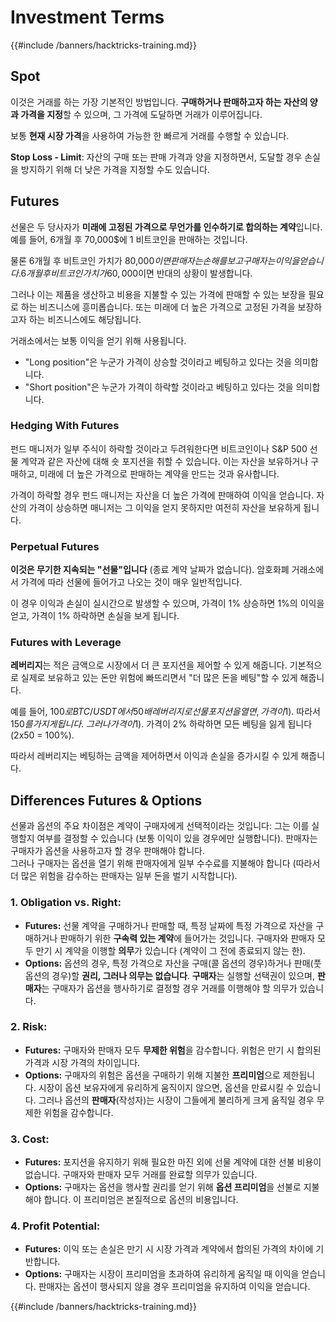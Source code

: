 # Investment Terms

{{#include /banners/hacktricks-training.md}}

## Spot

이것은 거래를 하는 가장 기본적인 방법입니다. **구매하거나 판매하고자 하는 자산의 양과 가격을 지정**할 수 있으며, 그 가격에 도달하면 거래가 이루어집니다.

보통 **현재 시장 가격**을 사용하여 가능한 한 빠르게 거래를 수행할 수 있습니다.

**Stop Loss - Limit**: 자산의 구매 또는 판매 가격과 양을 지정하면서, 도달할 경우 손실을 방지하기 위해 더 낮은 가격을 지정할 수도 있습니다.

## Futures

선물은 두 당사자가 **미래에 고정된 가격으로 무언가를 인수하기로 합의하는 계약**입니다. 예를 들어, 6개월 후 70,000$에 1 비트코인을 판매하는 것입니다.

물론 6개월 후 비트코인 가치가 80,000$이면 판매자는 손해를 보고 구매자는 이익을 얻습니다. 6개월 후 비트코인 가치가 60,000$이면 반대의 상황이 발생합니다.

그러나 이는 제품을 생산하고 비용을 지불할 수 있는 가격에 판매할 수 있는 보장을 필요로 하는 비즈니스에 흥미롭습니다. 또는 미래에 더 높은 가격으로 고정된 가격을 보장하고자 하는 비즈니스에도 해당됩니다.

거래소에서는 보통 이익을 얻기 위해 사용됩니다.

* "Long position"은 누군가 가격이 상승할 것이라고 베팅하고 있다는 것을 의미합니다.
* "Short position"은 누군가 가격이 하락할 것이라고 베팅하고 있다는 것을 의미합니다.

### Hedging With Futures <a href="#mntl-sc-block_7-0" id="mntl-sc-block_7-0"></a>

펀드 매니저가 일부 주식이 하락할 것이라고 두려워한다면 비트코인이나 S&P 500 선물 계약과 같은 자산에 대해 숏 포지션을 취할 수 있습니다. 이는 자산을 보유하거나 구매하고, 미래에 더 높은 가격으로 판매하는 계약을 만드는 것과 유사합니다.

가격이 하락할 경우 펀드 매니저는 자산을 더 높은 가격에 판매하여 이익을 얻습니다. 자산의 가격이 상승하면 매니저는 그 이익을 얻지 못하지만 여전히 자산을 보유하게 됩니다.

### Perpetual Futures

**이것은 무기한 지속되는 "선물"입니다** (종료 계약 날짜가 없습니다). 암호화폐 거래소에서 가격에 따라 선물에 들어가고 나오는 것이 매우 일반적입니다.

이 경우 이익과 손실이 실시간으로 발생할 수 있으며, 가격이 1% 상승하면 1%의 이익을 얻고, 가격이 1% 하락하면 손실을 보게 됩니다.

### Futures with Leverage

**레버리지**는 적은 금액으로 시장에서 더 큰 포지션을 제어할 수 있게 해줍니다. 기본적으로 실제로 보유하고 있는 돈만 위험에 빠뜨리면서 "더 많은 돈을 베팅"할 수 있게 해줍니다.

예를 들어, 100$로 BTC/USDT에서 50배 레버리지로 선물 포지션을 열면, 가격이 1% 상승할 경우 초기 투자금의 1x50 = 50%를 이익으로 얻게 됩니다 (50$). 따라서 150$를 가지게 됩니다.\
그러나 가격이 1% 하락하면 자금의 50%를 잃게 됩니다 (이 경우 59$). 가격이 2% 하락하면 모든 베팅을 잃게 됩니다 (2x50 = 100%).

따라서 레버리지는 베팅하는 금액을 제어하면서 이익과 손실을 증가시킬 수 있게 해줍니다.

## Differences Futures & Options

선물과 옵션의 주요 차이점은 계약이 구매자에게 선택적이라는 것입니다: 그는 이를 실행할지 여부를 결정할 수 있습니다 (보통 이익이 있을 경우에만 실행합니다). 판매자는 구매자가 옵션을 사용하고자 할 경우 판매해야 합니다.\
그러나 구매자는 옵션을 열기 위해 판매자에게 일부 수수료를 지불해야 합니다 (따라서 더 많은 위험을 감수하는 판매자는 일부 돈을 벌기 시작합니다).

### 1. **Obligation vs. Right:**

* **Futures:** 선물 계약을 구매하거나 판매할 때, 특정 날짜에 특정 가격으로 자산을 구매하거나 판매하기 위한 **구속력 있는 계약**에 들어가는 것입니다. 구매자와 판매자 모두 만기 시 계약을 이행할 **의무**가 있습니다 (계약이 그 전에 종료되지 않는 한).
* **Options:** 옵션의 경우, 특정 가격으로 자산을 구매(콜 옵션의 경우)하거나 판매(풋 옵션의 경우)할 **권리, 그러나 의무는 없습니다**. **구매자**는 실행할 선택권이 있으며, **판매자**는 구매자가 옵션을 행사하기로 결정할 경우 거래를 이행해야 할 의무가 있습니다.

### 2. **Risk:**

* **Futures:** 구매자와 판매자 모두 **무제한 위험**을 감수합니다. 위험은 만기 시 합의된 가격과 시장 가격의 차이입니다.
* **Options:** 구매자의 위험은 옵션을 구매하기 위해 지불한 **프리미엄**으로 제한됩니다. 시장이 옵션 보유자에게 유리하게 움직이지 않으면, 옵션을 만료시킬 수 있습니다. 그러나 옵션의 **판매자**(작성자)는 시장이 그들에게 불리하게 크게 움직일 경우 무제한 위험을 감수합니다.

### 3. **Cost:**

* **Futures:** 포지션을 유지하기 위해 필요한 마진 외에 선물 계약에 대한 선불 비용이 없습니다. 구매자와 판매자 모두 거래를 완료할 의무가 있습니다.
* **Options:** 구매자는 옵션을 행사할 권리를 얻기 위해 **옵션 프리미엄**을 선불로 지불해야 합니다. 이 프리미엄은 본질적으로 옵션의 비용입니다.

### 4. **Profit Potential:**

* **Futures:** 이익 또는 손실은 만기 시 시장 가격과 계약에서 합의된 가격의 차이에 기반합니다.
* **Options:** 구매자는 시장이 프리미엄을 초과하여 유리하게 움직일 때 이익을 얻습니다. 판매자는 옵션이 행사되지 않을 경우 프리미엄을 유지하여 이익을 얻습니다.

{{#include /banners/hacktricks-training.md}}
